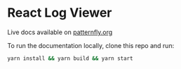 # React Log Viewer

Live docs available on [patternfly.org](https://www.patternfly.org/v4/extensions/log-viewer)

To run the documentation locally, clone this repo and run:
```bash
yarn install && yarn build && yarn start
```
